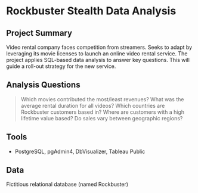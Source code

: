 # Rockbuster Stealth Data Analysis
## Project Summary
Video rental company faces competition from streamers. Seeks to adapt by leveraging its movie licenses to launch an online video rental service. The project applies SQL-based data analysis to answer key questions. This will guide a roll-out strategy for the new service.
## Analysis Questions
  > Which movies contributed the most/least revenues?
  > What was the average rental duration for all videos?
  > Which countries are Rockbuster customers based in?
  > Where are customers with a high lifetime value based?
  > Do sales vary between geographic regions?

## Tools
- PostgreSQL, pgAdmin4, DbVisualizer, Tableau Public

## Data
Fictitious relational database (named Rockbuster) 
